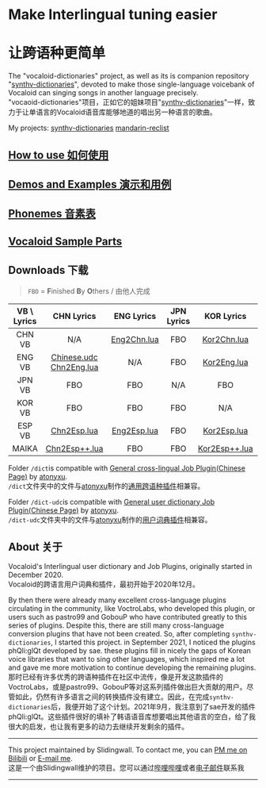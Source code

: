 # Make Interlingual tuning easier

# 让跨语种更简单

The "vocaloid-dictionaries" project, as well as its is companion repository "[synthv-dictionaries](/synthv-dictionaries/)", devoted to make those single-language voicebank of Vocaloid can singing songs in another language precisely.  
"vocaoid-dictionaries"项目，正如它的姐妹项目"[synthv-dictionaries](/synthv-dictionaries/)"一样，致力于让单语言的Vocaloid语音库能够地道的唱出另一种语言的歌曲。

My projects:    [synthv-dictionaries](/synthv-dictionaries/)    [mandarin-reclist](/mandarin-reclist/)

## [How to use 如何使用](/vocaloid-dictionaries/manual)

## [Demos and Examples 演示和用例](/vocaloid-dictionaries/demo)

## [Phonemes 音素表](/vocaloid-dictionaries/Phoneme)

## [Vocaloid Sample Parts](/vocaloid-dictionaries/Vocaloid-Sample-Parts)

## Downloads 下载

> `FBO` = **F**inished **B**y **O**thers / 由他人完成  

|VB \ Lyrics |CHN Lyrics|ENG Lyrics|JPN Lyrics|KOR Lyrics|ESP Lyrics|
|:----:|:----:|:----:|:----:|:----:|:----:|
|CHN VB|N/A|[Eng2Chn.lua](https://github.com/Slidingwall/vocaloid-dictionaries/blob/main/Eng2Chn.lua)|FBO|[Kor2Chn.lua](https://github.com/Slidingwall/vocaloid-dictionaries/blob/main/Kor2Chn.lua)|[Esp2Chn.lua](https://github.com/Slidingwall/vocaloid-dictionaries/blob/main/Esp2Chn.lua)|
|ENG VB|[Chinese.udc](https://github.com/Slidingwall/vocaloid-dictionaries/blob/main/Chinese.udc)<br />[Chn2Eng.lua](https://github.com/Slidingwall/vocaloid-dictionaries/blob/main/Chn2Eng.lua)|N/A|FBO|[Kor2Eng.lua](https://github.com/Slidingwall/vocaloid-dictionaries/blob/main/Kor2Eng.lua)||
|JPN VB|FBO|FBO|N/A|FBO|FBO|
|KOR VB|FBO|FBO|FBO|N/A|FBO|
|ESP VB|[Chn2Esp.lua](https://github.com/Slidingwall/vocaloid-dictionaries/blob/main/Chn2Esp.lua)|[Eng2Esp.lua](https://github.com/Slidingwall/vocaloid-dictionaries/blob/main/Eng2Esp.lua)|FBO|[Kor2Esp.lua](https://github.com/Slidingwall/vocaloid-dictionaries/blob/main/Kor2Esp.lua)|N/A|
|MAIKA|[Chn2Esp++.lua](https://github.com/Slidingwall/vocaloid-dictionaries/blob/main/Chn2Esp%2B%2B.lua)|FBO|FBO|[Kor2Esp++.lua](https://github.com/Slidingwall/vocaloid-dictionaries/blob/main/Kor2Esp%2B%2B.lua)|N/A|

Folder `/dict`is compatible with [General cross-lingual Job Plugin(Chinese Page)](https://www.bilibili.com/read/cv7732403/) by [atonyxu](https://github.com/atonyxu).  
`/dict`文件夹中的文件与[atonyxu](https://github.com/atonyxu)制作的[通用跨语种插件](https://www.bilibili.com/read/cv7732403/)相兼容。  

Folder `/dict-udc`is compatible with [General user dictionary Job Plugin(Chinese Page)](https://www.bilibili.com/read/cv7736635/) by [atonyxu](https://github.com/atonyxu).  
`/dict-udc`文件夹中的文件与[atonyxu](https://github.com/atonyxu)制作的[用户词典插件](https://www.bilibili.com/read/cv7732403/)相兼容。  

## About  关于

Vocaloid's Interlingual user dictionary and Job Plugins, originally started in December 2020.  
Vocaloid的跨语言用户词典和插件，最初开始于2020年12月。

By then there were already many excellent cross-language plugins circulating in the community, like VoctroLabs, who developed this plugin, or users such as pastro99 and GobouP who have contributed greatly to this series of plugins. Despite this, there are still many cross-language conversion plugins that have not been created. So, after completing `synthv-dictionaries`, I started this project. in September 2021, I noticed the plugins phQli:glQt developed by sae. these plugins fill in nicely the gaps of Korean voice libraries that want to sing other languages, which inspired me a lot and gave me more motivation to continue developing the remaining plugins.  
那时已经有许多优秀的跨语种插件在社区中流传，像是开发这款插件的VoctroLabs，或是pastro99、GobouP等对这系列插件做出巨大贡献的用户。尽管如此，仍然有许多语言之间的转换插件没有建立。因此，在完成`synthv-dictionaries`后，我便开始了这个计划。2021年9月，我注意到了sae开发的插件phQli:glQt。这些插件很好的填补了韩语语音库想要唱出其他语言的空白，给了我很大的启发，也让我有更多的动力去继续开发剩余的插件。

---
This project maintained by Slidingwall. To contact me, you can [PM me on Bilibili](https://space.bilibili.com/141232009) or [E-mail me](mailto:slidingwall@outlook.com).  
这是一个由Slidingwall维护的项目。您可以通过[哔哩哔哩](https://space.bilibili.com/141232009)或者[电子邮件](mailto:slidingwall@outlook.com)联系我

---

